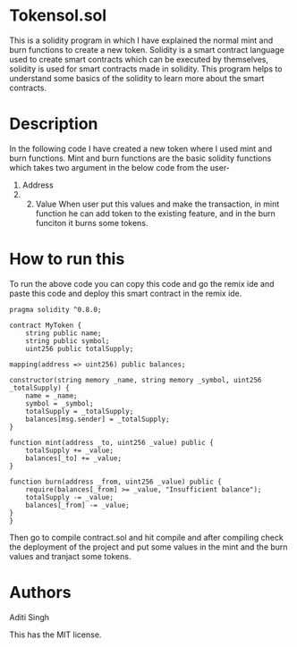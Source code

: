 # Tokensol.sol

This is a solidity program in which I have explained the normal mint and burn functions to create a new token.
Solidity is a smart contract language used to create smart contracts which can be executed by themselves, solidity is used for smart contracts made in solidity.
This program helps to understand some basics of the solidity to learn more about the smart contracts.

# Description

In the following code I have created a new token where I used mint and burn functions. Mint and burn functions are the basic solidity functions which takes two argument in the below code from the user-
1. Address
2. 2. Value
      When user put this values and make the transaction, in mint function he can add token to the existing feature, and in the burn funciton it burns some tokens.

# How to run this
To run the above code you can copy this code and go the remix ide and paste this code and deploy this smart contract in the remix ide.

    pragma solidity ^0.8.0;
    
    contract MyToken {
        string public name;
        string public symbol;
        uint256 public totalSupply;

    mapping(address => uint256) public balances;

    constructor(string memory _name, string memory _symbol, uint256 _totalSupply) {
        name = _name;
        symbol = _symbol;
        totalSupply = _totalSupply;
        balances[msg.sender] = _totalSupply;
    }

    function mint(address _to, uint256 _value) public {
        totalSupply += _value;
        balances[_to] += _value;
    }

    function burn(address _from, uint256 _value) public {
        require(balances[_from] >= _value, "Insufficient balance");
        totalSupply -= _value;
        balances[_from] -= _value;
    }
    }

  Then go to compile contract.sol and hit compile and after compiling check the deployment of the project and put some values in the mint and the burn values and tranjact some tokens.

  # Authors
  Aditi Singh

  This has the MIT license.



